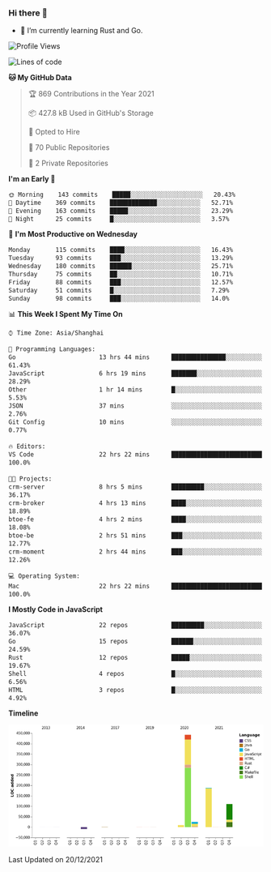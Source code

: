 ### Hi there 👋

- 🌱 I’m currently learning Rust and Go.

<!--START_SECTION:waka-->
![Profile Views](http://img.shields.io/badge/Profile%20Views-12-blue)

![Lines of code](https://img.shields.io/badge/From%20Hello%20World%20I%27ve%20Written-770%20Thousand%20lines%20of%20code-blue)

**🐱 My GitHub Data** 

> 🏆 869 Contributions in the Year 2021
 > 
> 📦 427.8 kB Used in GitHub's Storage 
 > 
> 💼 Opted to Hire
 > 
> 📜 70 Public Repositories 
 > 
> 🔑 2 Private Repositories  
 > 
**I'm an Early 🐤** 

```text
🌞 Morning    143 commits    █████░░░░░░░░░░░░░░░░░░░░   20.43% 
🌆 Daytime    369 commits    █████████████░░░░░░░░░░░░   52.71% 
🌃 Evening    163 commits    █████░░░░░░░░░░░░░░░░░░░░   23.29% 
🌙 Night      25 commits     █░░░░░░░░░░░░░░░░░░░░░░░░   3.57%

```
📅 **I'm Most Productive on Wednesday** 

```text
Monday       115 commits    ████░░░░░░░░░░░░░░░░░░░░░   16.43% 
Tuesday      93 commits     ███░░░░░░░░░░░░░░░░░░░░░░   13.29% 
Wednesday    180 commits    ██████░░░░░░░░░░░░░░░░░░░   25.71% 
Thursday     75 commits     ██░░░░░░░░░░░░░░░░░░░░░░░   10.71% 
Friday       88 commits     ███░░░░░░░░░░░░░░░░░░░░░░   12.57% 
Saturday     51 commits     █░░░░░░░░░░░░░░░░░░░░░░░░   7.29% 
Sunday       98 commits     ███░░░░░░░░░░░░░░░░░░░░░░   14.0%

```


📊 **This Week I Spent My Time On** 

```text
⌚︎ Time Zone: Asia/Shanghai

💬 Programming Languages: 
Go                       13 hrs 44 mins      ███████████████░░░░░░░░░░   61.43% 
JavaScript               6 hrs 19 mins       ███████░░░░░░░░░░░░░░░░░░   28.29% 
Other                    1 hr 14 mins        █░░░░░░░░░░░░░░░░░░░░░░░░   5.53% 
JSON                     37 mins             ░░░░░░░░░░░░░░░░░░░░░░░░░   2.76% 
Git Config               10 mins             ░░░░░░░░░░░░░░░░░░░░░░░░░   0.77%

🔥 Editors: 
VS Code                  22 hrs 22 mins      █████████████████████████   100.0%

🐱‍💻 Projects: 
crm-server               8 hrs 5 mins        █████████░░░░░░░░░░░░░░░░   36.17% 
crm-broker               4 hrs 13 mins       ████░░░░░░░░░░░░░░░░░░░░░   18.89% 
btoe-fe                  4 hrs 2 mins        ████░░░░░░░░░░░░░░░░░░░░░   18.08% 
btoe-be                  2 hrs 51 mins       ███░░░░░░░░░░░░░░░░░░░░░░   12.77% 
crm-moment               2 hrs 44 mins       ███░░░░░░░░░░░░░░░░░░░░░░   12.26%

💻 Operating System: 
Mac                      22 hrs 22 mins      █████████████████████████   100.0%

```

**I Mostly Code in JavaScript** 

```text
JavaScript               22 repos            █████████░░░░░░░░░░░░░░░░   36.07% 
Go                       15 repos            ██████░░░░░░░░░░░░░░░░░░░   24.59% 
Rust                     12 repos            █████░░░░░░░░░░░░░░░░░░░░   19.67% 
Shell                    4 repos             █░░░░░░░░░░░░░░░░░░░░░░░░   6.56% 
HTML                     3 repos             █░░░░░░░░░░░░░░░░░░░░░░░░   4.92%

```


**Timeline**

![Chart not found](https://raw.githubusercontent.com/elton/elton/main/charts/bar_graph.png) 


 Last Updated on 20/12/2021
<!--END_SECTION:waka-->

<!--
**elton/elton** is a ✨ _special_ ✨ repository because its `README.md` (this file) appears on your GitHub profile.

Here are some ideas to get you started:

- 🔭 I’m currently working on ...
- 🌱 I’m currently learning ...
- 👯 I’m looking to collaborate on ...
- 🤔 I’m looking for help with ...
- 💬 Ask me about ...
- 📫 How to reach me: ...
- 😄 Pronouns: ...
- ⚡ Fun fact: ...
-->
